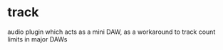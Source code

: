 # track
audio plugin which acts as a mini DAW, as a workaround to track count limits in major DAWs 
